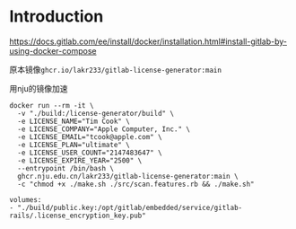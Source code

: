 # Introduction

https://docs.gitlab.com/ee/install/docker/installation.html#install-gitlab-by-using-docker-compose


原本镜像`ghcr.io/lakr233/gitlab-license-generator:main` 

用nju的镜像加速


```shell
docker run --rm -it \
  -v "./build:/license-generator/build" \
  -e LICENSE_NAME="Tim Cook" \
  -e LICENSE_COMPANY="Apple Computer, Inc." \
  -e LICENSE_EMAIL="tcook@apple.com" \
  -e LICENSE_PLAN="ultimate" \
  -e LICENSE_USER_COUNT="2147483647" \
  -e LICENSE_EXPIRE_YEAR="2500" \
  --entrypoint /bin/bash \
  ghcr.nju.edu.cn/lakr233/gitlab-license-generator:main \
  -c "chmod +x ./make.sh ./src/scan.features.rb && ./make.sh"

```

```shell
volumes:
- "./build/public.key:/opt/gitlab/embedded/service/gitlab-rails/.license_encryption_key.pub"

```
